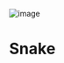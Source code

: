 ![image](https://user-images.githubusercontent.com/72168010/134028100-5328f10f-1cd0-4ea9-9d64-e925a31e8f65.png)



# Snake
